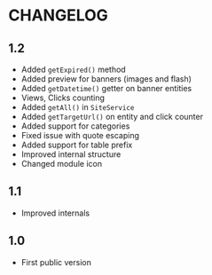 CHANGELOG
=========

1.2
---

 * Added `getExpired()` method
 * Added preview for banners (images and flash)
 * Added `getDatetime()` getter on banner entities
 * Views, Clicks counting
 * Added `getAll()` in `SiteService`
 * Added `getTargetUrl()` on entity and click counter
 * Added support for categories
 * Fixed issue with quote escaping
 * Added support for table prefix
 * Improved internal structure
 * Changed module icon

1.1
---

 * Improved internals

1.0
---

 * First public version